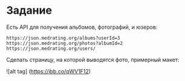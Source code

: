 # Задание

Есть API для получения альбомов, фотографий, и юзеров:

    https://json.medrating.org/albums?userId=3
    https://json.medrating.org/photos?albumId=2
    https://json.medrating.org/users/

Сделать страницу, на которой выводятся фото, примерный макет:

![alt tag] (https://ibb.co/qWV1F12)



